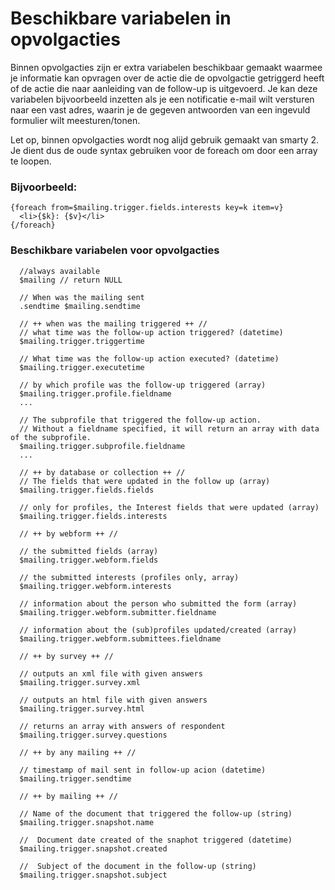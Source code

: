 # Beschikbare variabelen in opvolgacties

Binnen opvolgacties zijn er extra variabelen beschikbaar gemaakt waarmee je informatie kan opvragen over de actie die de opvolgactie getriggerd heeft of de actie die naar aanleiding van de follow-up is uitgevoerd. Je kan deze variabelen bijvoorbeeld inzetten als je een notificatie e-mail wilt versturen naar een vast adres, waarin je de gegeven antwoorden van een ingevuld formulier wilt meesturen/tonen.

Let op, binnen opvolgacties wordt nog alijd gebruik gemaakt van smarty 2. Je dient dus de oude syntax gebruiken voor de foreach om door een array te loopen. 


### Bijvoorbeeld: 

    {foreach from=$mailing.trigger.fields.interests key=k item=v}
      <li>{$k}: {$v}</li>
    {/foreach}


### Beschikbare variabelen voor opvolgacties

      //always available
      $mailing // return NULL

      // When was the mailing sent
      .sendtime $mailing.sendtime

      // ++ when was the mailing triggered ++ //
      // what time was the follow-up action triggered? (datetime)
      $mailing.trigger.triggertime

      // What time was the follow-up action executed? (datetime)
      $mailing.trigger.executetime

      // by which profile was the follow-up triggered (array)
      $mailing.trigger.profile.fieldname
      ...

      // The subprofile that triggered the follow-up action. 
      // Without a fieldname specified, it will return an array with data of the subprofile. 
      $mailing.trigger.subprofile.fieldname     
      ...

      // ++ by database or collection ++ //
      // The fields that were updated in the follow up (array)
      $mailing.trigger.fields.fields

      // only for profiles, the Interest fields that were updated (array)
      $mailing.trigger.fields.interests

      // ++ by webform ++ //

      // the submitted fields (array)
      $mailing.trigger.webform.fields

      // the submitted interests (profiles only, array)
      $mailing.trigger.webform.interests

      // information about the person who submitted the form (array)
      $mailing.trigger.webform.submitter.fieldname

      // information about the (sub)profiles updated/created (array)
      $mailing.trigger.webform.submittees.fieldname

      // ++ by survey ++ //

      // outputs an xml file with given answers
      $mailing.trigger.survey.xml

      // outputs an html file with given answers
      $mailing.trigger.survey.html

      // returns an array with answers of respondent
      $mailing.trigger.survey.questions

      // ++ by any mailing ++ //

      // timestamp of mail sent in follow-up acion (datetime)
      $mailing.trigger.sendtime

      // ++ by mailing ++ //

      // Name of the document that triggered the follow-up (string)
      $mailing.trigger.snapshot.name

      //  Document date created of the snaphot triggered (datetime)
      $mailing.trigger.snapshot.created

      //  Subject of the document in the follow-up (string)
      $mailing.trigger.snapshot.subject
